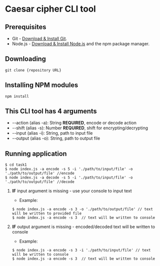 # Caesar cipher CLI tool

## Prerequisites

- Git - [Download & Install Git](https://git-scm.com/downloads).
- Node.js - [Download & Install Node.js](https://nodejs.org/en/download/) and the npm package manager.

## Downloading

```
git clone {repository URL}
```

## Installing NPM modules

```
npm install
```

## This CLI tool has 4 arguments

- --action (alias -a): String **REQUIRED**, encode or decode action
- --shift (alias -s): Number **REQUIRED**, shift for encrypting/decrypting
- --input (alias -i): String, path to input file
- --output (alias -o): String, path to output file

## Running application

```
$ cd task1
$ node index.js -a encode -s 5 -i './path/to/input/file' -o './path/to/output/file' //encode
$ node index.js -a decode -s 5 -i './path/to/input/file' -o './path/to/output/file' //decode
```

1. **IF** input argument is missing - use your console to input text

   - Example:

   ```
   $ node index.js -a encode -s 3 -o './path/to/output/file' // text will be written to provided file
   $ node index.js -a encode -s 3  // text will be written to console
   ```

2. **IF** output argument is missing - encoded/decoded text will be written to console

   - Example:

   ```
   $ node index.js -a encode -s 3 -i './path/to/input/file' // text will be written to console
   $ node index.js -a encode -s 3  // text will be written to console
   ```
